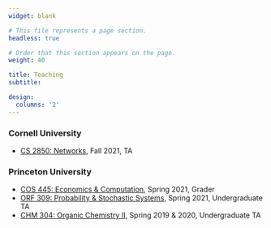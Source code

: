 ```yaml
---
widget: blank

# This file represents a page section.
headless: true

# Order that this section appears on the page.
weight: 40

title: Teaching
subtitle: 

design:
  columns: '2'
---
```


### Cornell University
- [CS 2850: Networks](https://www.cs.cornell.edu/courses/cs2850/2021fa/), Fall 2021, TA

### Princeton University
- [COS 445: Economics & Computation](https://www.cs.princeton.edu/~smattw/Teaching/cos445sp21.htm), Spring 2021, Grader
- [ORF 309: Probability & Stochastic Systems](https://web.math.princeton.edu/~rvan/ORF309.pdf), Spring 2021, Undergraduate TA
- [CHM 304: Organic Chemistry II](https://registrar.princeton.edu/course-offerings/course-details?term=1204&courseid=000988), Spring 2019 & 2020, Undergraduate TA

